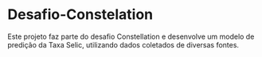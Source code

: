 # Desafio-Constelation
Este projeto faz parte do desafio Constellation e desenvolve um modelo de predição da Taxa Selic, utilizando dados coletados de diversas fontes.
